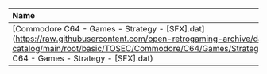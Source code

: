 |Name|Size|
|:---|---:|
|[Commodore C64 - Games - Strategy - [SFX].dat](https://raw.githubusercontent.com/open-retrogaming-archive/dat-catalog/main/root/basic/TOSEC/Commodore/C64/Games/Strategy/[SFX]/Commodore C64 - Games - Strategy - [SFX].dat)|859|
